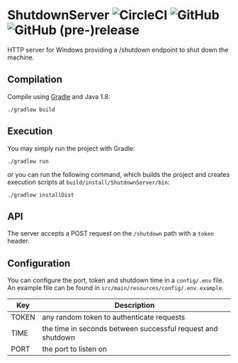 # ShutdownServer ![CircleCI](https://img.shields.io/circleci/project/github/BjoernPetersen/ShutdownServer.svg) ![GitHub](https://img.shields.io/github/license/BjoernPetersen/ShutdownServer.svg) ![GitHub (pre-)release](https://img.shields.io/github/release/BjoernPetersen/ShutdownServer/all.svg)

HTTP server for Windows providing a /shutdown endpoint to shut down the machine.

## Compilation
Compile using [Gradle](https://gradle.org/) and Java 1.8:
```
./gradlew build
```

## Execution
You may simply run the project with Gradle:
```
./gradlew run
```

or you can run the following command, which builds the project and creates execution 
scripts at `build/install/ShutdownServer/bin`:
```
./gradlew installDist
```

## API
The server accepts a POST request on the `/shutdown` path with a `token` header.

## Configuration
You can configure the port, token and shutdown time in a `config/.env` file.
An example file can be found in `src/main/resources/config/.env.example`.

Key | Description 
---- | ----
TOKEN | any random token to authenticate requests 
TIME | the time in seconds between successful request and shutdown
PORT | the port to listen on
